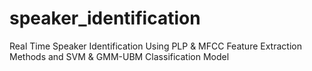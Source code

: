 # speaker_identification
Real Time Speaker Identification Using PLP &amp; MFCC Feature Extraction Methods and SVM &amp; GMM-UBM Classification Model 
